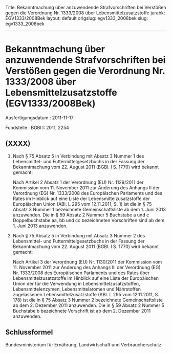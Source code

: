 Title: Bekanntmachung über anzuwendende Strafvorschriften bei Verstößen gegen die
  Verordnung Nr. 1333/2008 über Lebensmittelzusatzstoffe
jurabk: EGV1333/2008Bek
layout: default
origslug: egv1333_2008bek
slug: egv1333_2008bek

---

# Bekanntmachung über anzuwendende Strafvorschriften bei Verstößen gegen die Verordnung Nr. 1333/2008 über Lebensmittelzusatzstoffe (EGV1333/2008Bek)

Ausfertigungsdatum
:   2011-11-17

Fundstelle
:   BGBl I: 2011, 2254


## (XXXX)


1.  Nach § 75 Absatz 5 in Verbindung mit Absatz 3 Nummer 1 des
    Lebensmittel- und Futtermittelgesetzbuchs in der Fassung der
    Bekanntmachung vom 22. August 2011 (BGBl. I S. 1770) wird bekannt
    gemacht:

    Nach Artikel 2 Absatz 1 der Verordnung (EU) Nr. 1129/2011 der
    Kommission vom 11. November 2011 zur Änderung des Anhangs II der
    Verordnung (EG) Nr. 1333/2008 des Europäischen Parlaments und des
    Rates im Hinblick auf eine Liste der Lebensmittelzusatzstoffe der
    Europäischen Union (ABl. L 295 vom 12.11.2011, S. 1) ist die in § 75
    Absatz 3 Nummer 1 bezeichnete Gemeinschaftsliste ab dem 1. Juni 2013
    anzuwenden. Die in § 59 Absatz 2 Nummer 5 Buchstabe a und c
    Doppelbuchstabe aa, bb und cc bezeichneten Vorschriften sind ab dem 1.
    Juni 2013 anzuwenden.


2.  Nach § 75 Absatz 5 in Verbindung mit Absatz 3 Nummer 2 des
    Lebensmittel- und Futtermittelgesetzbuchs in der Fassung der
    Bekanntmachung vom 22. August 2011 (BGBl. I S. 1770) wird bekannt
    gemacht:

    Nach Artikel 3 der Verordnung (EU) Nr. 1130/2011 der Kommission vom
    11\. November 2011 zur Änderung des Anhangs III der Verordnung (EG) Nr.
    1333/2008 des Europäischen Parlaments und des Rates über
    Lebensmittelzusatzstoffe im Hinblick auf eine Liste der Europäischen
    Union der für die Verwendung in Lebensmittelzusatzstoffen,
    Lebensmittelenzymen, Lebensmittelaromen und Nährstoffen zugelassenen
    Lebensmittelzusatzstoffe (ABl. L 295 vom 12.11.2011, S. 178) ist die
    in § 75 Absatz 3 Nummer 2 bezeichnete Gemeinschaftsliste ab dem 2.
    Dezember 2011 anzuwenden. Die in § 59 Absatz 2 Nummer 5 Buchstabe b
    bezeichnete Vorschrift ist ab dem 2. Dezember 2011 anzuwenden.





## Schlussformel

Bundesministerium für Ernährung, Landwirtschaft und Verbraucherschutz

